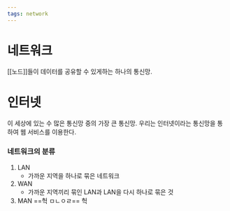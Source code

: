 ```yaml
---
tags: network
---
```

# 네트워크
[[노드]]들이 데이터를 공유할 수 있게하는 하나의 통신망.

# 인터넷
이 세상에 있는 수 많은 통신망 중의 가장 큰 통신망. 우리는 인터넷이라는 통신망을 통하여 웹 서비스를 이용한다.
### 네트워크의 분류
1. LAN 
	-  가까운 지역을 하나로 묶은 네트워크
2. WAN
	- 가까운 지역끼리 묶인 LAN과 LAN을 다시 하나로 묶은 것
3. MAN
==헉 ㅁㄴㅇㄹ==
헉